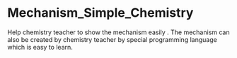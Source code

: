 # Mechanism_Simple_Chemistry
Help chemistry teacher to show the mechanism easily . The mechanism can also be created by chemistry teacher by special programming language which is easy to learn.
